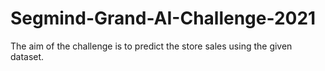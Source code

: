 # Segmind-Grand-AI-Challenge-2021
The aim of the challenge is to predict the store sales using the given dataset.
